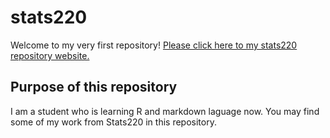 # stats220
Welcome to my very first repository!
[Please click here to my stats220 repository website.](https://220pmc.github.io/stats220/)
## Purpose of this repository
I am a student who is learning R and markdown laguage now.
You may find some of my work from Stats220 in this repository.
